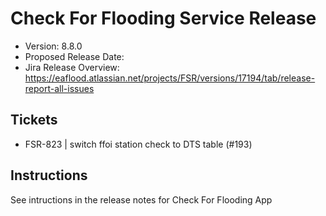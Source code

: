 # Check For Flooding Service Release

* Version: 8.8.0
* Proposed Release Date: 
* Jira Release Overview: https://eaflood.atlassian.net/projects/FSR/versions/17194/tab/release-report-all-issues

## Tickets


  
  - FSR-823 | switch ffoi station check to DTS table (#193)
  


## Instructions

See intructions in the release notes for Check For Flooding App
